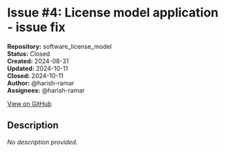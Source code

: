# Issue #4: License model application - issue fix

**Repository:** software_license_model  
**Status:** Closed  
**Created:** 2024-08-31  
**Updated:** 2024-10-11  
**Closed:** 2024-10-11  
**Author:** @harish-ramar  
**Assignees:** @harish-ramar  

[View on GitHub](https://github.com/Simtestlab/software_license_model/issues/4)

## Description

*No description provided.*